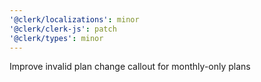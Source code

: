 ```yaml
---
'@clerk/localizations': minor
'@clerk/clerk-js': patch
'@clerk/types': minor
---
```


Improve invalid plan change callout for monthly-only plans 
